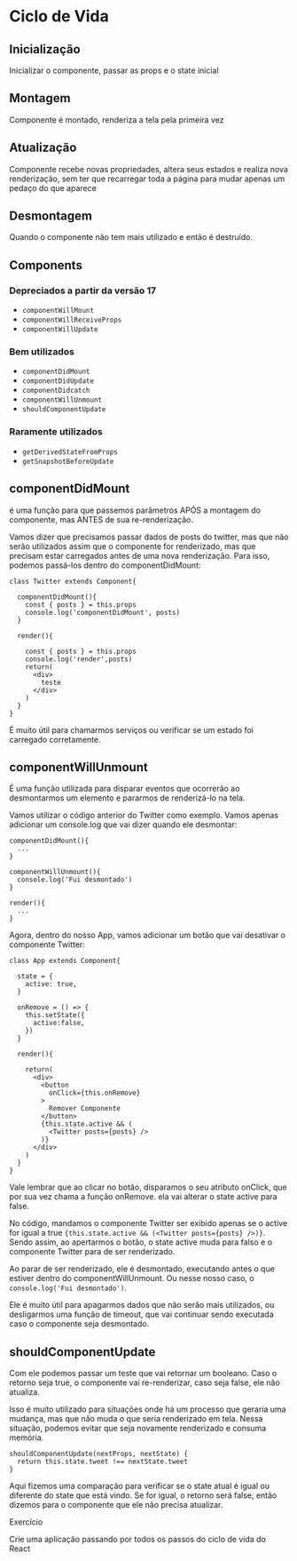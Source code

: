 # Ciclo de Vida

## Inicialização

Inicializar o componente, passar as props e o state inicial

## Montagem

Componente é montado, renderiza a tela pela primeira vez

## Atualização

Componente recebe novas propriedades, altera seus estados e realiza nova renderização, sem ter que recarregar toda a página para mudar apenas um pedaço do que aparece

## Desmontagem

Quando o componente não tem mais utilizado e então é destruído.

## Components

### Depreciados a partir da versão 17

* `componentWillMount`
* `componentWillReceiveProps`
* `componentWillUpdate`

### Bem utilizados

* `componentDidMount`
* `componentDidUpdate`
* `componentDidcatch`
* `componentWillUnmount`
* `shouldComponentUpdate`

### Raramente utilizados

* `getDerivedStateFromProps`
* `getSnapshotBeforeUpdate`


## componentDidMount

é uma função para que passemos parâmetros APÓS a montagem do componente, mas ANTES de sua re-renderização.

Vamos dizer que precisamos passar dados de posts do twitter, mas que não serão utilizados assim que o componente for renderizado, mas que precisam estar carregados antes de uma nova renderização. Para isso, podemos passá-los dentro do componentDidMount:

```JS
class Twitter extends Component{

  componentDidMount(){
    const { posts } = this.props
    console.log('componentDidMount', posts)
  }

  render(){

    const { posts } = this.props
    console.log('render',posts)
    return(
      <div>
        teste
      </div>
    )
  }
}
```

É muito útil para chamarmos serviços ou verificar se um estado foi carregado corretamente.

## componentWillUnmount

É uma função utilizada para disparar eventos que ocorrerão ao desmontarmos um elemento e pararmos de renderizá-lo na tela.

Vamos utilizar o código anterior do Twitter como exemplo. Vamos apenas adicionar um console.log que vai dizer quando ele desmontar:

```JS
componentDidMount(){
  ...
}

componentWillUnmount(){
  console.log('Fui desmontado')
}

render(){
  ...
}
```

Agora, dentro do nosso App, vamos adicionar um botão que vai desativar o componente Twitter:

```JS
class App extends Component{

  state = {
    active: true,
  }

  onRemove = () => {
    this.setState({
      active:false,
    })
  }

  render(){

    return(
      <div>
        <button
          onClick={this.onRemove}
        >
          Remover Componente
        </button>
        {this.state.active && (
          <Twitter posts={posts} />
        )}
      </div>
    )
  }
}
```

Vale lembrar que ao clicar no botão, disparamos o seu atributo onClick, que por sua vez chama a função onRemove. ela vai alterar o state active para false.

No código, mandamos o componente Twitter ser exibido apenas se o active for igual a true `{this.state.active && (<Twitter posts={posts} />)}`. Sendo assim, ao apertarmos o botão, o state active muda para falso e o componente Twitter para de ser renderizado.

Ao parar de ser renderizado, ele é desmontado, executando antes o que estiver dentro do componentWillUnmount. Ou nesse nosso caso, o `console.log('Fui desmontado')`.

Ele é muito útil para apagarmos dados que não serão mais utilizados, ou desligarmos uma função de timeout, que vai continuar sendo executada caso o componente seja desmontado.

## shouldComponentUpdate

Com ele podemos passar um teste que vai retornar um booleano. Caso o retorno seja true, o componente vai re-renderizar, caso seja false, ele não atualiza.

Isso é muito utilizado para situações onde há um processo que geraria uma mudança, mas que não muda o que seria renderizado em tela. Nessa situação, podemos evitar que seja novamente renderizado e consuma memória.

```JS
shouldComponentUpdate(nextProps, nextState) {
  return this.state.tweet !== nextState.tweet
}
```

Aqui fizemos uma comparação para verificar se o state atual é igual ou diferente do state que está vindo. Se for igual, o retorno será false, então dizemos para o componente que ele não precisa atualizar.

Exercício

Crie uma aplicação passando por todos os passos do ciclo de vida do React
